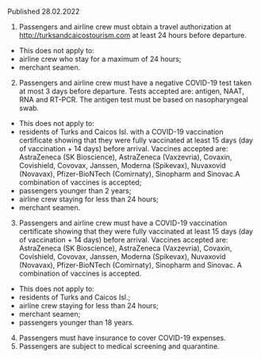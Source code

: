 Published 28.02.2022
1. Passengers and airline crew must obtain a travel authorization at <a href="http://turksandcaicostourism.com/">http://turksandcaicostourism.com</a> at least 24 hours before departure.
- This does not apply to:
- airline crew who stay for a maximum of 24 hours;
- merchant seamen.
2. Passengers and airline crew must have a negative COVID-19 test taken at most 3 days before departure. Tests accepted are: antigen, NAAT, RNA and RT-PCR. The antigen test must be based on nasopharyngeal swab.
- This does not apply to:
- residents of Turks and Caicos Isl. with a COVID-19 vaccination certificate showing that they were fully vaccinated at least 15 days (day of vaccination + 14 days) before arrival. Vaccines accepted are: AstraZeneca (SK Bioscience), AstraZeneca (Vaxzevria), Covaxin, Covishield, Covovax, Janssen, Moderna (Spikevax), Nuvaxovid (Novavax), Pfizer-BioNTech (Comirnaty), Sinopharm and Sinovac.A combination of vaccines is accepted;
- passengers younger than 2 years;
- airline crew staying for less than 24 hours;
- merchant seamen.
3. Passengers and airline crew must have a COVID-19 vaccination certificate showing that they were fully vaccinated at least 15 days (day of vaccination + 14 days) before arrival. Vaccines accepted are: AstraZeneca (SK Bioscience), AstraZeneca (Vaxzevria), Covaxin, Covishield, Covovax, Janssen, Moderna (Spikevax), Nuvaxovid (Novavax), Pfizer-BioNTech (Comirnaty), Sinopharm and Sinovac. A combination of vaccines is accepted.
- This does not apply to:
- residents of Turks and Caicos Isl.;
- airline crew staying for less than 24 hours;
- merchant seamen;
- passengers younger than 18 years.
4. Passengers must have insurance to cover COVID-19 expenses.
5. Passengers are subject to medical screening and quarantine.